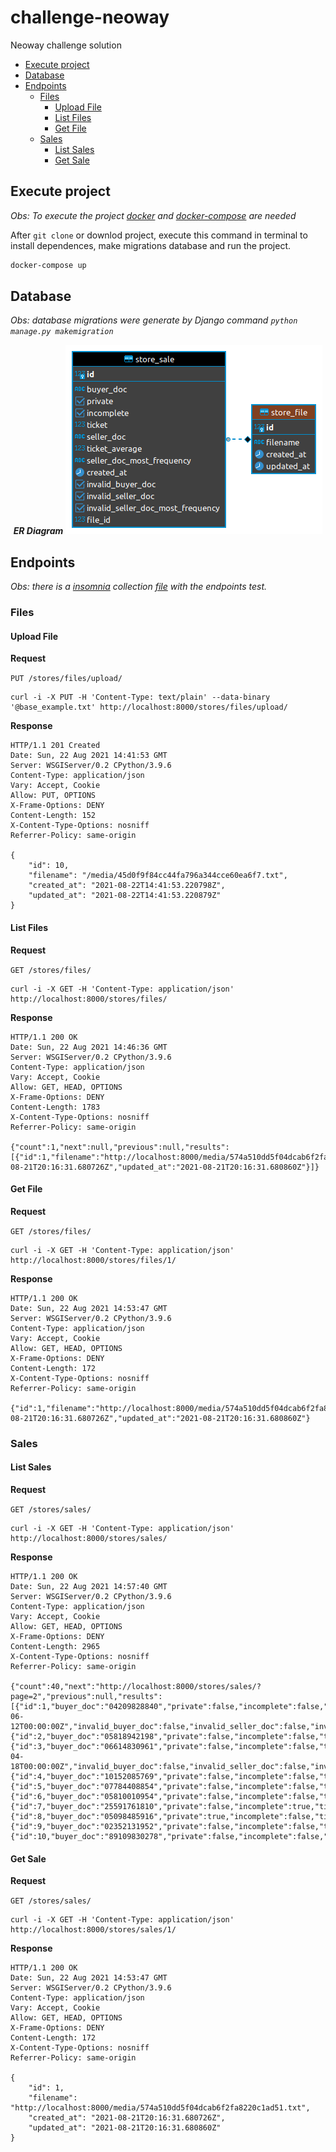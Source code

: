 # challenge-neoway

Neoway challenge solution

- [Execute project](#execute-project)
- [Database](#database)
- [Endpoints](#endpoints)
  - [Files](#files)
    - [Upload File](#upload-file)
    - [List Files](#list-files)
    - [Get File](#get-file)
  - [Sales](#sales)
    - [List Sales](#list-sales)
    - [Get Sale](#get-sale)

## Execute project

_Obs: To execute the project [docker](https://docs.docker.com/engine/install/) and [docker-compose](https://docs.docker.com/compose/install/) are needed_

After `git clone` or downlod project, execute this command in terminal to install dependences, make migrations database and run the project.

```bash
docker-compose up
```

## Database

_Obs: database migrations were generate by Django command `python manage.py makemigration`_

<p align=center>
    <b><i>ER Diagram</i></b>
    <img src="documentation/er-diagram.png" title="ER Diagram" alt="ER Diagram"><br />
</p>

## Endpoints

_Obs: there is a [insomnia](https://insomnia.rest/download) collection [file](documentation/endpoints-collection.json) with the endpoints test._

### Files

#### Upload File

**Request**

`PUT /stores/files/upload/`

    curl -i -X PUT -H 'Content-Type: text/plain' --data-binary '@base_example.txt' http://localhost:8000/stores/files/upload/

**Response**

    HTTP/1.1 201 Created
    Date: Sun, 22 Aug 2021 14:41:53 GMT
    Server: WSGIServer/0.2 CPython/3.9.6
    Content-Type: application/json
    Vary: Accept, Cookie
    Allow: PUT, OPTIONS
    X-Frame-Options: DENY
    Content-Length: 152
    X-Content-Type-Options: nosniff
    Referrer-Policy: same-origin

    {
        "id": 10,
        "filename": "/media/45d0f9f84cc44fa796a344cce60ea6f7.txt",
        "created_at": "2021-08-22T14:41:53.220798Z",
        "updated_at": "2021-08-22T14:41:53.220879Z"
    }

#### List Files

**Request**

`GET /stores/files/`

    curl -i -X GET -H 'Content-Type: application/json' http://localhost:8000/stores/files/

**Response**

    HTTP/1.1 200 OK
    Date: Sun, 22 Aug 2021 14:46:36 GMT
    Server: WSGIServer/0.2 CPython/3.9.6
    Content-Type: application/json
    Vary: Accept, Cookie
    Allow: GET, HEAD, OPTIONS
    X-Frame-Options: DENY
    Content-Length: 1783
    X-Content-Type-Options: nosniff
    Referrer-Policy: same-origin

    {"count":1,"next":null,"previous":null,"results":[{"id":1,"filename":"http://localhost:8000/media/574a510dd5f04dcab6f2fa8220c1ad51.txt","created_at":"2021-08-21T20:16:31.680726Z","updated_at":"2021-08-21T20:16:31.680860Z"}]}

#### Get File

**Request**

`GET /stores/files/`

    curl -i -X GET -H 'Content-Type: application/json' http://localhost:8000/stores/files/1/

**Response**

    HTTP/1.1 200 OK
    Date: Sun, 22 Aug 2021 14:53:47 GMT
    Server: WSGIServer/0.2 CPython/3.9.6
    Content-Type: application/json
    Vary: Accept, Cookie
    Allow: GET, HEAD, OPTIONS
    X-Frame-Options: DENY
    Content-Length: 172
    X-Content-Type-Options: nosniff
    Referrer-Policy: same-origin

    {"id":1,"filename":"http://localhost:8000/media/574a510dd5f04dcab6f2fa8220c1ad51.txt","created_at":"2021-08-21T20:16:31.680726Z","updated_at":"2021-08-21T20:16:31.680860Z"}

### Sales

#### List Sales

**Request**

`GET /stores/sales/`

    curl -i -X GET -H 'Content-Type: application/json' http://localhost:8000/stores/sales/

**Response**

    HTTP/1.1 200 OK
    Date: Sun, 22 Aug 2021 14:57:40 GMT
    Server: WSGIServer/0.2 CPython/3.9.6
    Content-Type: application/json
    Vary: Accept, Cookie
    Allow: GET, HEAD, OPTIONS
    X-Frame-Options: DENY
    Content-Length: 2965
    X-Content-Type-Options: nosniff
    Referrer-Policy: same-origin

    {"count":40,"next":"http://localhost:8000/stores/sales/?page=2","previous":null,"results":[{"id":1,"buyer_doc":"04209828840","private":false,"incomplete":false,"ticket":"161.22","seller_doc":"79379491000850","ticket_average":"161.22","seller_doc_most_frequency":"79379491000850","created_at":"2013-06-12T00:00:00Z","invalid_buyer_doc":false,"invalid_seller_doc":false,"invalid_seller_doc_most_frequency":false,"file":1},{"id":2,"buyer_doc":"05818942198","private":false,"incomplete":false,"ticket":null,"seller_doc":null,"ticket_average":null,"seller_doc_most_frequency":null,"created_at":null,"invalid_buyer_doc":false,"invalid_seller_doc":true,"invalid_seller_doc_most_frequency":true,"file":1},{"id":3,"buyer_doc":"06614830961","private":false,"incomplete":false,"ticket":"229.00","seller_doc":"79379491000850","ticket_average":"229.00","seller_doc_most_frequency":"79379491000850","created_at":"2013-04-18T00:00:00Z","invalid_buyer_doc":false,"invalid_seller_doc":false,"invalid_seller_doc_most_frequency":false,"file":1},{"id":4,"buyer_doc":"10152085769","private":false,"incomplete":false,"ticket":null,"seller_doc":null,"ticket_average":null,"seller_doc_most_frequency":null,"created_at":null,"invalid_buyer_doc":false,"invalid_seller_doc":true,"invalid_seller_doc_most_frequency":true,"file":1},{"id":5,"buyer_doc":"07784408854","private":false,"incomplete":false,"ticket":null,"seller_doc":null,"ticket_average":null,"seller_doc_most_frequency":null,"created_at":null,"invalid_buyer_doc":false,"invalid_seller_doc":true,"invalid_seller_doc_most_frequency":true,"file":1},{"id":6,"buyer_doc":"05810010954","private":false,"incomplete":false,"ticket":null,"seller_doc":null,"ticket_average":null,"seller_doc_most_frequency":null,"created_at":null,"invalid_buyer_doc":false,"invalid_seller_doc":true,"invalid_seller_doc_most_frequency":true,"file":1},{"id":7,"buyer_doc":"25591761810","private":false,"incomplete":true,"ticket":null,"seller_doc":null,"ticket_average":null,"seller_doc_most_frequency":null,"created_at":null,"invalid_buyer_doc":false,"invalid_seller_doc":true,"invalid_seller_doc_most_frequency":true,"file":1},{"id":8,"buyer_doc":"05098485916","private":true,"incomplete":false,"ticket":null,"seller_doc":null,"ticket_average":null,"seller_doc_most_frequency":null,"created_at":null,"invalid_buyer_doc":false,"invalid_seller_doc":true,"invalid_seller_doc_most_frequency":true,"file":1},{"id":9,"buyer_doc":"02352131952","private":false,"incomplete":false,"ticket":null,"seller_doc":null,"ticket_average":null,"seller_doc_most_frequency":null,"created_at":null,"invalid_buyer_doc":false,"invalid_seller_doc":true,"invalid_seller_doc_most_frequency":true,"file":1},{"id":10,"buyer_doc":"89109830278","private":false,"incomplete":false,"ticket":null,"seller_doc":null,"ticket_average":null,"seller_doc_most_frequency":null,"created_at":null,"invalid_buyer_doc":false,"invalid_seller_doc":true,"invalid_seller_doc_most_frequency":true,"file":1}]}

#### Get Sale

**Request**

`GET /stores/sales/`

    curl -i -X GET -H 'Content-Type: application/json' http://localhost:8000/stores/sales/1/

**Response**

    HTTP/1.1 200 OK
    Date: Sun, 22 Aug 2021 14:53:47 GMT
    Server: WSGIServer/0.2 CPython/3.9.6
    Content-Type: application/json
    Vary: Accept, Cookie
    Allow: GET, HEAD, OPTIONS
    X-Frame-Options: DENY
    Content-Length: 172
    X-Content-Type-Options: nosniff
    Referrer-Policy: same-origin

    {
        "id": 1,
        "filename": "http://localhost:8000/media/574a510dd5f04dcab6f2fa8220c1ad51.txt",
        "created_at": "2021-08-21T20:16:31.680726Z",
        "updated_at": "2021-08-21T20:16:31.680860Z"
    }
